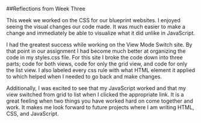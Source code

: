##Reflections from Week Three

This week we worked on the CSS for our blueprint websites. I enjoyed seeing the visual changes our code made. It was much easier to make a change and immediately be able to visualize what it did unlike in JavaScript.

I had the greatest success while working on the View Mode Switch site. By that point in our assignment I had become much better at organizing the code in my styles.css file. For this site I broke the code down into three parts; code for both views, code for only the grid view, and code for only the list view. I also labeled every css rule with what HTML element it applied to which helped when I needed to go back and make changes. 

Additionally, I was excited to see that my JavaScript worked and that my view switched from grid to list when I clicked the appropriate link. It is a great feeling when two things you have worked hard on come together and work. It makes me look forward to future projects where I am writing HTML, CSS, and JavaScript.
